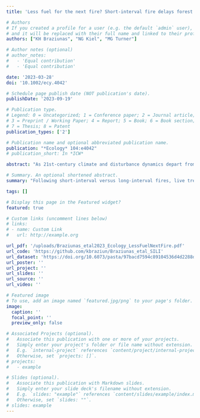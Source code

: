 ```yaml
---
title: 'Less fuel for the next fire? Short-interval fire delays forest recovery and interacting drivers amplify effects'

# Authors
# If you created a profile for a user (e.g. the default `admin` user), write the username (folder name) here
# and it will be replaced with their full name and linked to their profile.
authors: ["KH Braziunas", "NG Kiel", "MG Turner"]

# Author notes (optional)
# author_notes:
#   - 'Equal contribution'
#   - 'Equal contribution'

date: '2023-03-28'
doi: '10.1002/ecy.4042'

# Schedule page publish date (NOT publication's date).
publishDate: '2023-09-19'

# Publication type.
# Legend: 0 = Uncategorized; 1 = Conference paper; 2 = Journal article;
# 3 = Preprint / Working Paper; 4 = Report; 5 = Book; 6 = Book section;
# 7 = Thesis; 8 = Patent
publication_types: ['2']

# Publication name and optional abbreviated publication name.
publication: "*Ecology* 104:e4042"
# publication_short: In *ICW*

abstract: "As 21st-century climate and disturbance dynamics depart from historic baselines, ecosystem resilience is uncertain. Multiple drivers are changing simultaneously, and interactions among drivers could amplify ecosystem vulnerability to change. Subalpine forests in Greater Yellowstone (Northern Rocky Mountains, USA) were historically resilient to infrequent (100–300 year), severe fire. We sampled paired short-interval (<30-year) and long-interval (>125-year) post-fire plots most recently burned between 1988 and 2018 to address two questions: (1) How do short-interval fire, climate, topography, and distance to unburned live forest edge interact to affect post-fire forest regeneration? (2) How do forest biomass and fuels vary following short-interval versus long-interval severe fires? Mean post-fire live tree stem density was an order of magnitude lower following short-interval versus long-interval fires (3240 vs. 28,741 stems ha−1, respectively). Differences between paired plots were amplified at longer distances to live forest edge. Surprisingly, warmer–drier climate was associated with higher seedling densities even after short-interval fire, likely relating to regional variation in serotiny of lodgepole pine (Pinus contorta var. latifolia). Unlike conifers, density of aspen (Populus tremuloides), a deciduous resprouter, increased with short-interval versus long-interval fires (mean 384 vs. 62 stems ha−1, respectively). Live biomass and canopy fuels remained low nearly 30 years after short-interval fire, in contrast with rapid recovery after long-interval fire, suggesting that future burn severity may be reduced for several decades following reburns. Short-interval plots also had half as much dead woody biomass compared with long-interval plots (60 vs. 121 Mg ha−1), primarily due to the absence of large snags. Our results suggest differences in tree regeneration following short-interval versus long-interval fires will be especially pronounced where serotiny was high historically. Propagule limitation will also interact with short-interval fires to diminish tree regeneration but lessen subsequent burn severity. Amplifying driver interactions are likely to threaten forest resilience under expected trajectories of future fire."

# Summary. An optional shortened abstract.
summary: "Following short-interval versus long-interval fires, live tree stem density was an order of magnitude lower, density of aspen increased, dead woody biomass was reduced by half, and recovery of live biomass and canopy fuels was delayed for at least 30 years. Our results suggest differences in tree regeneration following short-interval versus long-interval fires will be especially pronounced where serotiny was high historically. Propagule limitation will also interact with short-interval fires to diminish tree regeneration but lessen subsequent burn severity. Amplifying driver interactions are likely to threaten forest resilience under expected trajectories of future fire."

tags: []

# Display this page in the Featured widget?
featured: true

# Custom links (uncomment lines below)
# links:
# - name: Custom Link
#   url: http://example.org

url_pdf: '/uploads/Braziunas_etal2023_Ecology_LessFuelNextFire.pdf'
url_code: 'https://github.com/kbraziun/Braziunas_etal_SILI'
url_dataset: 'https://doi.org/10.6073/pasta/97bacd7594c89104536d4d2288d93572'
url_poster: ''
url_project: ''
url_slides: ''
url_source: ''
url_video: ''

# Featured image
# To use, add an image named `featured.jpg/png` to your page's folder.
image:
  caption: ''
  focal_point: ''
  preview_only: false

# Associated Projects (optional).
#   Associate this publication with one or more of your projects.
#   Simply enter your project's folder or file name without extension.
#   E.g. `internal-project` references `content/project/internal-project/index.md`.
#   Otherwise, set `projects: []`.
# projects:
#   - example

# Slides (optional).
#   Associate this publication with Markdown slides.
#   Simply enter your slide deck's filename without extension.
#   E.g. `slides: "example"` references `content/slides/example/index.md`.
#   Otherwise, set `slides: ""`.
# slides: example
---
```


